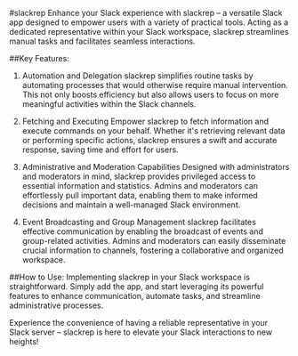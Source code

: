 #slackrep
Enhance your Slack experience with slackrep – a versatile Slack app designed to empower users with a variety of practical tools. Acting as a dedicated representative within your Slack workspace, slackrep streamlines manual tasks and facilitates seamless interactions.

##Key Features:
1. Automation and Delegation
slackrep simplifies routine tasks by automating processes that would otherwise require manual intervention. This not only boosts efficiency but also allows users to focus on more meaningful activities within the Slack channels.

2. Fetching and Executing
Empower slackrep to fetch information and execute commands on your behalf. Whether it's retrieving relevant data or performing specific actions, slackrep ensures a swift and accurate response, saving time and effort for users.

3. Administrative and Moderation Capabilities
Designed with administrators and moderators in mind, slackrep provides privileged access to essential information and statistics. Admins and moderators can effortlessly pull important data, enabling them to make informed decisions and maintain a well-managed Slack environment.

4. Event Broadcasting and Group Management
slackrep facilitates effective communication by enabling the broadcast of events and group-related activities. Admins and moderators can easily disseminate crucial information to channels, fostering a collaborative and organized workspace.

##How to Use:
Implementing slackrep in your Slack workspace is straightforward. Simply add the app, and start leveraging its powerful features to enhance communication, automate tasks, and streamline administrative processes.

Experience the convenience of having a reliable representative in your Slack server – slackrep is here to elevate your Slack interactions to new heights!
